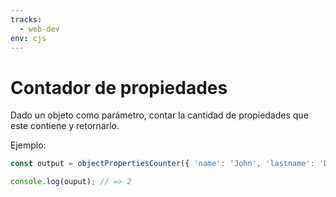 ```yaml
---
tracks:
  - web-dev
env: cjs
---
```


# Contador de propiedades

Dado un objeto como parámetro, contar la cantidad de propiedades que este
contiene y retornarlo.

Ejemplo:

```javascript
const output = objectPropertiesCounter({ 'name': 'John', 'lastname': 'Doe' });

console.log(ouput); // => 2
```
